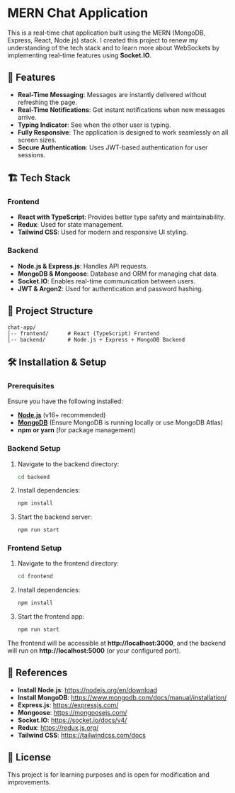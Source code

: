 # MERN Chat Application

This is a real-time chat application built using the MERN (MongoDB, Express, React, Node.js) stack. I created this project to renew my understanding of the tech stack and to learn more about WebSockets by implementing real-time features using **Socket.IO**.

## 🚀 Features
- **Real-Time Messaging**: Messages are instantly delivered without refreshing the page.
- **Real-Time Notifications**: Get instant notifications when new messages arrive.
- **Typing Indicator**: See when the other user is typing.
- **Fully Responsive**: The application is designed to work seamlessly on all screen sizes.
- **Secure Authentication**: Uses JWT-based authentication for user sessions.

## 🏗️ Tech Stack
### **Frontend**
- **React with TypeScript**: Provides better type safety and maintainability.
- **Redux**: Used for state management.
- **Tailwind CSS**: Used for modern and responsive UI styling.

### **Backend**
- **Node.js & Express.js**: Handles API requests.
- **MongoDB & Mongoose**: Database and ORM for managing chat data.
- **Socket.IO**: Enables real-time communication between users.
- **JWT & Argon2**: Used for authentication and password hashing.

## 📂 Project Structure
```
chat-app/
│-- frontend/      # React (TypeScript) Frontend
│-- backend/       # Node.js + Express + MongoDB Backend
```

## 🛠️ Installation & Setup
### **Prerequisites**
Ensure you have the following installed:
- **[Node.js](https://nodejs.org/)** (v16+ recommended)
- **[MongoDB](https://www.mongodb.com/docs/manual/installation/)** (Ensure MongoDB is running locally or use MongoDB Atlas)
- **npm or yarn** (for package management)

### **Backend Setup**
1. Navigate to the backend directory:
   ```sh
   cd backend
   ```
2. Install dependencies:
   ```sh
   npm install
   ```
3. Start the backend server:
   ```sh
   npm run start
   ```

### **Frontend Setup**
1. Navigate to the frontend directory:
   ```sh
   cd frontend
   ```
2. Install dependencies:
   ```sh
   npm install
   ```
3. Start the frontend app:
   ```sh
   npm run start
   ```

The frontend will be accessible at **http://localhost:3000**, and the backend will run on **http://localhost:5000** (or your configured port).


## 🔗 References
- **Install Node.js**: https://nodejs.org/en/download
- **Install MongoDB**: https://www.mongodb.com/docs/manual/installation/
- **Express.js**: https://expressjs.com/
- **Mongoose**: https://mongoosejs.com/
- **Socket.IO**: https://socket.io/docs/v4/
- **Redux**: https://redux.js.org/
- **Tailwind CSS**: https://tailwindcss.com/docs

## 📜 License
This project is for learning purposes and is open for modification and improvements.

